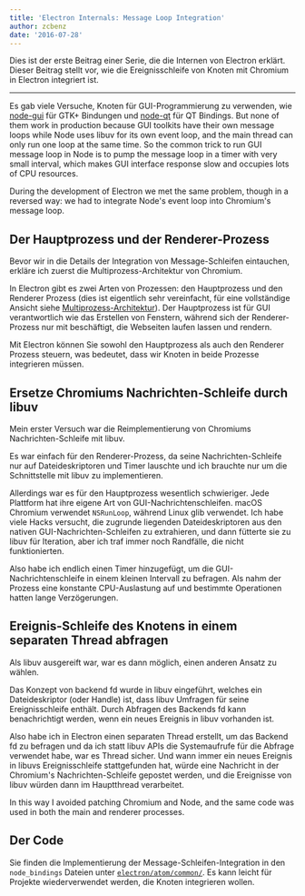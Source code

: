 ```yaml
---
title: 'Electron Internals: Message Loop Integration'
author: zcbenz
date: '2016-07-28'
---
```


Dies ist der erste Beitrag einer Serie, die die Internen von Electron erklärt. Dieser Beitrag stellt vor, wie die Ereignisschleife von Knoten mit Chromium in Electron integriert ist.

---

Es gab viele Versuche, Knoten für GUI-Programmierung zu verwenden, wie [node-gui](https://github.com/zcbenz/node-gui) für GTK+ Bindungen und [node-qt](https://github.com/arturadib/node-qt) für QT Bindings. But none of them work in production because GUI toolkits have their own message loops while Node uses libuv for its own event loop, and the main thread can only run one loop at the same time. So the common trick to run GUI message loop in Node is to pump the message loop in a timer with very small interval, which makes GUI interface response slow and occupies lots of CPU resources.

During the development of Electron we met the same problem, though in a reversed way: we had to integrate Node's event loop into Chromium's message loop.

## Der Hauptprozess und der Renderer-Prozess

Bevor wir in die Details der Integration von Message-Schleifen eintauchen, erkläre ich zuerst die Multiprozess-Architektur von Chromium.

In Electron gibt es zwei Arten von Prozessen: den Hauptprozess und den Renderer Prozess (dies ist eigentlich sehr vereinfacht, für eine vollständige Ansicht siehe [Multiprozess-Architektur](http://dev.chromium.org/developers/design-documents/multi-process-architecture)). Der Hauptprozess ist für GUI verantwortlich wie das Erstellen von Fenstern, während sich der Renderer-Prozess nur mit beschäftigt, die Webseiten laufen lassen und rendern.

Mit Electron können Sie sowohl den Hauptprozess als auch den Renderer Prozess steuern, was bedeutet, dass wir Knoten in beide Prozesse integrieren müssen.

## Ersetze Chromiums Nachrichten-Schleife durch libuv

Mein erster Versuch war die Reimplementierung von Chromiums Nachrichten-Schleife mit libuv.

Es war einfach für den Renderer-Prozess, da seine Nachrichten-Schleife nur auf Dateideskriptoren und Timer lauschte und ich brauchte nur um die Schnittstelle mit libuv zu implementieren.

Allerdings war es für den Hauptprozess wesentlich schwieriger. Jede Plattform hat ihre eigene Art von GUI-Nachrichtenschleifen. macOS Chromium verwendet `NSRunLoop`, während Linux glib verwendet. Ich habe viele Hacks versucht, die zugrunde liegenden Dateideskriptoren aus den nativen GUI-Nachrichten-Schleifen zu extrahieren, und dann fütterte sie zu libuv für Iteration, aber ich traf immer noch Randfälle, die nicht funktionierten.

Also habe ich endlich einen Timer hinzugefügt, um die GUI-Nachrichtenschleife in einem kleinen Intervall zu befragen. Als nahm der Prozess eine konstante CPU-Auslastung auf und bestimmte Operationen hatten lange Verzögerungen.

## Ereignis-Schleife des Knotens in einem separaten Thread abfragen

Als libuv ausgereift war, war es dann möglich, einen anderen Ansatz zu wählen.

Das Konzept von backend fd wurde in libuv eingeführt, welches ein Dateideskriptor (oder Handle) ist, dass libuv Umfragen für seine Ereignisschleife enthält. Durch Abfragen des Backends fd kann benachrichtigt werden, wenn ein neues Ereignis in libuv vorhanden ist.

Also habe ich in Electron einen separaten Thread erstellt, um das Backend fd zu befragen und da ich statt libuv APIs die Systemaufrufe für die Abfrage verwendet habe, war es Thread sicher. Und wann immer ein neues Ereignis in libuvs Ereignisschleife stattgefunden hat, würde eine Nachricht in der Chromium's Nachrichten-Schleife gepostet werden, und die Ereignisse von libuv würden dann im Hauptthread verarbeitet.

In this way I avoided patching Chromium and Node, and the same code was used in both the main and renderer processes.

## Der Code

Sie finden die Implementierung der Message-Schleifen-Integration in den `node_bindings` Dateien unter [`electron/atom/common/`](https://github.com/electron/electron/tree/master/atom/common). Es kann leicht für Projekte wiederverwendet werden, die Knoten integrieren wollen.

